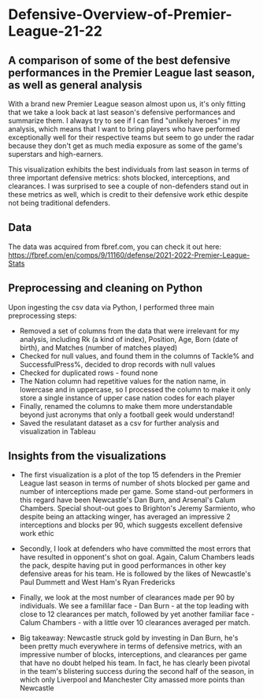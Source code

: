 # Defensive-Overview-of-Premier-League-21-22
## A comparison of some of the best defensive performances in the Premier League last season, as well as general analysis

With a brand new Premier League season almost upon us, it's only fitting that we take a look back at last season's defensive performances and summarize them. I always try to see if I can find "unlikely heroes" in my analysis, which means that I want to bring players who have performed exceptionally well for their respective teams but seem to go under the radar because they don't get as much media exposure as some of the game's superstars and high-earners.

This visualization exhibits the best individuals from last season in terms of three important defensive metrics: shots blocked, interceptions, and clearances. I was surprised to see a couple of non-defenders stand out in these metrics as well, which is credit to their defensive work ethic despite not being traditional defenders.

## Data

The data was acquired from fbref.com, you can check it out here: https://fbref.com/en/comps/9/11160/defense/2021-2022-Premier-League-Stats

## Preprocessing and cleaning on Python

Upon ingesting the csv data via Python, I performed three main preprocessing steps:
* Removed a set of columns from the data that were irrelevant for my analysis, including Rk (a kind of index), Position, Age, Born (date of birth), and Matches (number of matches played)
* Checked for null values, and found them in the columns of Tackle% and SuccessfulPress%, decided to drop records with null values
* Checked for duplicated rows - found none
* The Nation column had repetitive values for the nation name, in lowercase and in uppercase, so I processed the column to make it only store a single instance of upper case nation codes for each player
* Finally, renamed the columns to make them more understandable beyond just acronyms that only a football geek would understand!
* Saved the resulatant dataset as a csv for further analysis and visualization in Tableau

## Insights from the visualizations

* The first visualization is a plot of the top 15 defenders in the Premier League last season in terms of number of shots blocked per game and number of interceptions made per game. Some stand-out performers in this regard have been Newcastle's Dan Burn, and Arsenal's Calum Chambers. Special shout-out goes to Brighton's Jeremy Sarmiento, who despite being an attacking winger, has averaged an impressive 2 interceptions and blocks per 90, which suggests excellent defensive work ethic

* Secondly, I look at defenders who have committed the most errors that have resulted in opponent's shot on goal. Again, Calum Chambers leads the pack, despite having put in good performances in other key defensive areas for his team. He is followed by the likes of Newcastle's Paul Dummett and West Ham's Ryan Fredericks

* Finally, we look at the most number of clearances made per 90 by individuals. We see a famililar face - Dan Burn - at the top leading with close to 12 clearances per match, followed by yet another familiar face - Calum Chambers - with a little over 10 clearances averaged per match.

* Big takeaway: Newcastle struck gold by investing in Dan Burn, he's been pretty much everywhere in terms of defensive metrics, with an impressive number of blocks, interceptions, and clearances per game that have no doubt helped his team. In fact, he has clearly been pivotal in the team's blistering success during the second half of the season, in which only Liverpool and Manchester City amassed more points than Newcastle
